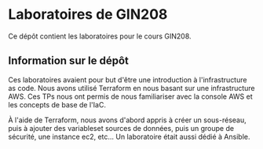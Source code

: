 # Laboratoires de GIN208

Ce dépôt contient les laboratoires pour le cours GIN208.

## Information sur le dépôt

Ces laboratoires avaient pour but d'être une introduction à l'infrastructure as code. Nous avons utilisé Terraform en nous basant sur une infrastructure AWS. Ces TPs nous ont permis de nous familiariser avec la console AWS et les concepts de base de l'IaC.

À l'aide de Terraform, nous avons d'abord appris à créer un sous-réseau, puis à ajouter des variableset sources de données, puis un groupe de sécurité, une instance ec2, etc... Un laboratoire était aussi dédié à Ansible.
